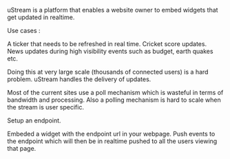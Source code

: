 
uStream is a platform that enables a website owner to embed widgets that get updated in realtime.

Use cases :

A ticker that needs to be refreshed in real time.
Cricket score updates.
News updates during high visibility events such as budget, earth quakes etc.

Doing this at very large scale (thousands of connected users) is a hard problem. 
uStream handles the delivery of updates.

Most of the current sites use a poll mechanism which is wasteful in terms of bandwidth and processing. 
Also a polling mechanism is hard to scale when the stream is user specific.


Setup an endpoint.

Embeded a widget with the endpoint url in your webpage.
Push events to the endpoint which will then be in realtime pushed to all the users viewing that page.
